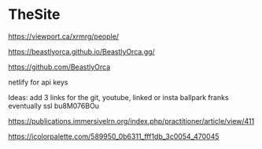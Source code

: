 # TheSite

https://viewport.ca/xrmrg/people/

https://beastlyorca.github.io/BeastlyOrca.gg/

https://github.com/BeastlyOrca

netlify for api keys

Ideas: 
add 3 links for the git, youtube, linked or insta
ballpark franks eventually
ssl bu8M076BOu



https://publications.immersivelrn.org/index.php/practitioner/article/view/411


https://icolorpalette.com/589950_0b6311_fff1db_3c0054_470045